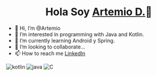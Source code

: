 <div align="center">
        <h1>Hola Soy <a href="https://artemiod.github.io/Resume-CV/about.html">Artemio D.</a>👋</h1>
</div>



- 👋 Hi, I’m @Artemio
- 👀 I’m interested in programming with Java and Kotlin.
- 🌱 I’m currently learning Android y Spring.
- 💞️ I’m looking to collaborate...
- 📫 How to reach me <a href="https:https://www.linkedin.com/in/a-derkachev/">LinkedIn</a>

<!---
ArtemioD/ArtemioD is a ✨ special ✨ repository because its `README.md` (this file) appears on your GitHub profile.
You can click the Preview link to take a look at your changes.
--->

![kotlin](https://img.shields.io/badge/Kotlin-_-7F52FF?style=for-the-badges&logo=Kotlin)
![java](https://img.shields.io/badge/Java-_-7F52FF?style=for-the-badges&logo=java)
![C](https://img.shields.io/badge/C%20-%232370ED.svg?style=for-the-badge&logo=c&logoColor=white)
